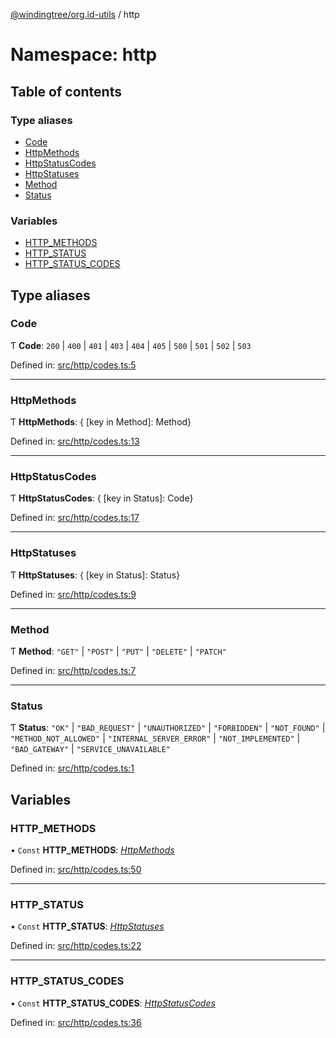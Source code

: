 [@windingtree/org.id-utils](../README.md) / http

# Namespace: http

## Table of contents

### Type aliases

- [Code](http.md#code)
- [HttpMethods](http.md#httpmethods)
- [HttpStatusCodes](http.md#httpstatuscodes)
- [HttpStatuses](http.md#httpstatuses)
- [Method](http.md#method)
- [Status](http.md#status)

### Variables

- [HTTP\_METHODS](http.md#http_methods)
- [HTTP\_STATUS](http.md#http_status)
- [HTTP\_STATUS\_CODES](http.md#http_status_codes)

## Type aliases

### Code

Ƭ **Code**: ``200`` \| ``400`` \| ``401`` \| ``403`` \| ``404`` \| ``405`` \| ``500`` \| ``501`` \| ``502`` \| ``503``

Defined in: [src/http/codes.ts:5](https://github.com/windingtree/org.id-sdk/blob/1dd1e5e/packages/shared/src/http/codes.ts#L5)

___

### HttpMethods

Ƭ **HttpMethods**: { [key in Method]: Method}

Defined in: [src/http/codes.ts:13](https://github.com/windingtree/org.id-sdk/blob/1dd1e5e/packages/shared/src/http/codes.ts#L13)

___

### HttpStatusCodes

Ƭ **HttpStatusCodes**: { [key in Status]: Code}

Defined in: [src/http/codes.ts:17](https://github.com/windingtree/org.id-sdk/blob/1dd1e5e/packages/shared/src/http/codes.ts#L17)

___

### HttpStatuses

Ƭ **HttpStatuses**: { [key in Status]: Status}

Defined in: [src/http/codes.ts:9](https://github.com/windingtree/org.id-sdk/blob/1dd1e5e/packages/shared/src/http/codes.ts#L9)

___

### Method

Ƭ **Method**: ``"GET"`` \| ``"POST"`` \| ``"PUT"`` \| ``"DELETE"`` \| ``"PATCH"``

Defined in: [src/http/codes.ts:7](https://github.com/windingtree/org.id-sdk/blob/1dd1e5e/packages/shared/src/http/codes.ts#L7)

___

### Status

Ƭ **Status**: ``"OK"`` \| ``"BAD_REQUEST"`` \| ``"UNAUTHORIZED"`` \| ``"FORBIDDEN"`` \| ``"NOT_FOUND"`` \| ``"METHOD_NOT_ALLOWED"`` \| ``"INTERNAL_SERVER_ERROR"`` \| ``"NOT_IMPLEMENTED"`` \| ``"BAD_GATEWAY"`` \| ``"SERVICE_UNAVAILABLE"``

Defined in: [src/http/codes.ts:1](https://github.com/windingtree/org.id-sdk/blob/1dd1e5e/packages/shared/src/http/codes.ts#L1)

## Variables

### HTTP\_METHODS

• `Const` **HTTP\_METHODS**: [*HttpMethods*](http.md#httpmethods)

Defined in: [src/http/codes.ts:50](https://github.com/windingtree/org.id-sdk/blob/1dd1e5e/packages/shared/src/http/codes.ts#L50)

___

### HTTP\_STATUS

• `Const` **HTTP\_STATUS**: [*HttpStatuses*](http.md#httpstatuses)

Defined in: [src/http/codes.ts:22](https://github.com/windingtree/org.id-sdk/blob/1dd1e5e/packages/shared/src/http/codes.ts#L22)

___

### HTTP\_STATUS\_CODES

• `Const` **HTTP\_STATUS\_CODES**: [*HttpStatusCodes*](http.md#httpstatuscodes)

Defined in: [src/http/codes.ts:36](https://github.com/windingtree/org.id-sdk/blob/1dd1e5e/packages/shared/src/http/codes.ts#L36)
